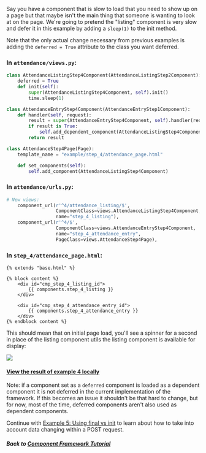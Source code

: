 Say you have a component that is slow to load that you need to show up on a
page but that maybe isn't the main thing that someone is wanting to look at
on the page. We're going to pretend the "listing" component is very slow and
defer it in this example by adding a `sleep(1)` to the init method.

Note that the only actual change necessary from previous examples is adding
the `deferred = True` attribute to the class you want deferred.

### In `attendance/views.py`:
```python
class AttendanceListingStep4Component(AttendanceListingStep2Component):
    deferred = True
    def init(self):
        super(AttendanceListingStep4Component, self).init()
        time.sleep(1)

class AttendanceEntryStep4Component(AttendanceEntryStep1Component):
    def handler(self, request):
        result = super(AttendanceEntryStep4Component, self).handler(request)
        if result is True:
            self.add_dependent_component(AttendanceListingStep4Component)
        return result

class AttendanceStep4Page(Page):
    template_name = "example/step_4/attendance_page.html"

    def set_components(self):
        self.add_component(AttendanceListingStep4Component)
```

### In `attendance/urls.py`:
```python
# New views:
    component_url(r'^4/attendance_listing/$',
                  ComponentClass=views.AttendanceListingStep4Component,
                  name="step_4_listing"),
    component_url(r'^4/$',
                  ComponentClass=views.AttendanceEntryStep4Component,
                  name="step_4_attendance_entry",
                  PageClass=views.AttendanceStep4Page),
```

### In `step_4/attendance_page.html`:
```django
{% extends "base.html" %}

{% block content %}
    <div id="cmp_step_4_listing_id">
        {{ components.step_4_listing }}
    </div>

    <div id="cmp_step_4_attendance_entry_id">
        {{ components.step_4_attendance_entry }}
    </div>
{% endblock content %}
```

This should mean that on initial page load, you'll see a spinner for a
second in place of the listing component utils the listing component is
available for display:

![](https://i.imgur.com/SlXKYZb.png)

#### [View the result of example 4 locally](http://127.0.0.1:8000/4/)

Note: if a component set as a `deferred` component is loaded as a dependent
component it is not deferred in the current implementation of the framework.
If this becomes an issue it shouldn't be that hard to change, but for now,
most of the time, deferred components aren't also used as dependent
components.

Continue with [Example 5: Using final vs init](05_using_final.md) to learn
about how to take into account data changing within a POST request.

##### Back to [Component Framework Tutorial](00_intro.md)

